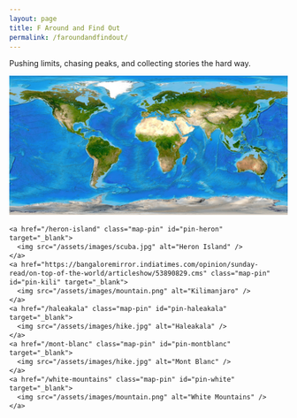 ```yaml
---
layout: page
title: F Around and Find Out
permalink: /faroundandfindout/
---
```


Pushing limits, chasing peaks, and collecting stories the hard way.

<style>
  .map-pin {
    position: absolute;
    width: 32px;
    height: 32px;
    transform: translate(-50%, -100%);
    z-index: 10;
  }

  .map-pin img {
    width: 100%;
    height: auto;
    /* This will be scaled down to counteract the parent's scale */
  }
</style>

<div id="scroll-map-wrapper" style="height: 1000vh;">
  <div id="scroll-map" style="position: relative; height: 100vh; overflow: hidden;">
    <img id="map-img" src="/assets/images/world-map.jpg"
     style="width: 2560px; height: auto; position: sticky; top: 0; transform-origin: top left;" />

    <a href="/heron-island" class="map-pin" id="pin-heron" target="_blank">
      <img src="/assets/images/scuba.jpg" alt="Heron Island" />
    </a>
    <a href="https://bangaloremirror.indiatimes.com/opinion/sunday-read/on-top-of-the-world/articleshow/53890829.cms" class="map-pin" id="pin-kili" target="_blank">
      <img src="/assets/images/mountain.png" alt="Kilimanjaro" />
    </a>
    <a href="/haleakala" class="map-pin" id="pin-haleakala" target="_blank">
      <img src="/assets/images/hike.jpg" alt="Haleakala" />
    </a>
    <a href="/mont-blanc" class="map-pin" id="pin-montblanc" target="_blank">
      <img src="/assets/images/hike.jpg" alt="Mont Blanc" />
    </a>
    <a href="/white-mountains" class="map-pin" id="pin-white" target="_blank">
      <img src="/assets/images/mountain.png" alt="White Mountains" />
    </a>
  </div>
</div>

<div style="text-align: center; margin-top: 40px;">
  <a href="/faroundandfindout/" style="display: inline-block; padding: 15px 30px; text-decoration: none; border-radius: 5px; font-weight: bold; font-size: 16px; border: 2px solid currentColor;">Back to Top</a>
</div>

<script src="https://cdnjs.cloudflare.com/ajax/libs/gsap/3.11.5/gsap.min.js"></script>
<script src="https://cdnjs.cloudflare.com/ajax/libs/gsap/3.11.5/ScrollTrigger.min.js"></script>

<script>
gsap.registerPlugin(ScrollTrigger);

const map = document.getElementById("map-img");
const pins = {
  heron: document.getElementById("pin-heron"),
  kili: document.getElementById("pin-kili"),
  haleakala: document.getElementById("pin-haleakala"),
  montblanc: document.getElementById("pin-montblanc"),
  white: document.getElementById("pin-white")
};
const naturalWidth = 2560;

function getScaleFactor() {
  return map.clientWidth / naturalWidth;
}

function setPinPositions() {
  const s = getScaleFactor();
  pins.heron.style.left = `${2374 * s}px`;
  pins.heron.style.top = `${813 * s}px`;
  pins.kili.style.left = `${1544 * s}px`;
  pins.kili.style.top = `${661 * s}px`;
  pins.haleakala.style.left = `${170 * s}px`;
  pins.haleakala.style.top = `${482 * s}px`;
  pins.montblanc.style.left = `${1343 * s}px`;
  pins.montblanc.style.top = `${313 * s}px`;
  pins.white.style.left = `${772 * s}px`;
  pins.white.style.top = `${329 * s}px`;
}

function buildTimeline() {
  ScrollTrigger.getAll().forEach(t => t.kill());
  const scale = getScaleFactor();
  const mapContainer = document.getElementById("scroll-map");
  const containerWidth = mapContainer.clientWidth;
  const containerHeight = mapContainer.clientHeight;
  
  const zooms = [
    { pin: pins.heron, x: 2374 * scale, y: 813 * scale, zoomScale: 6.5 },
    { pin: pins.kili, x: 1544 * scale, y: 661 * scale, zoomScale: 6.5 },
    { pin: pins.haleakala, x: 170 * scale, y: 482 * scale, zoomScale: 7 },
    { pin: pins.montblanc, x: 1343 * scale, y: 313 * scale, zoomScale: 6.5 },
    { pin: pins.white, x: 772 * scale, y: 329 * scale, zoomScale: 6.5 }
  ];

  const tl = gsap.timeline({
    scrollTrigger: {
      trigger: "#scroll-map-wrapper",
      start: "top top",
      end: "bottom top",
      scrub: true,
      pin: "#scroll-map",
      anticipatePin: 1
    }
  });

  // Initially hide all pins
  gsap.set(Object.values(pins), { display: 'none' });

  zooms.forEach((z, i) => {
    const base = i * 2;
    
    // Calculate translation to center the target point in viewport
    const translateX = (containerWidth / 2) - (z.x * z.zoomScale);
    const translateY = (containerHeight / 2) - (z.y * z.zoomScale);

    // Zoom in on the map and pin
    tl.to([map, z.pin], { 
      scale: z.zoomScale, 
      x: translateX, 
      y: translateY, 
      duration: 1 
    }, base);
    
    // Counter-scale the pin's image to keep its size constant
    tl.to(z.pin.querySelector('img'), {
      scale: 1 / z.zoomScale,
      duration: 1
    }, base);
    
    // Show the pin for the current location when the zoom-in starts
    tl.set(z.pin, { display: "block" }, base);
    
    // Hide the pin just as the map starts zooming out
    tl.set(z.pin, { display: "none" }, base + 1);

    // Zoom out the map and pin
    tl.to([map, z.pin], { 
      scale: 1, 
      x: 0, 
      y: 0, 
      duration: 1 
    }, base + 1);

    // Reset the pin's image scale
    tl.to(z.pin.querySelector('img'), {
      scale: 1,
      duration: 1
    }, base + 1);
  });
}

// Use ResizeObserver to rebuild after the map image resizes or loads
const observer = new ResizeObserver(() => {
  setPinPositions();
  buildTimeline();
});
observer.observe(map);

// In-case image was already loaded before JS runs
if (map.complete) {
  setPinPositions();
  buildTimeline();
}
</script>